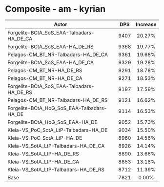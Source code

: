 # Composite - am - kyrian
| Actor | DPS | Increase |
|---|:---:|:---:|
|Forgelite-BCtA_SoS_EAA-Talbadars-HA_DE_CA|9407|20.27%|
|Forgelite-BCtA_SoS_EAA-HA_DE_RS|9368|19.77%|
|Pelagos-CM_BT_NR-Talbadars-HA_DE_CA|9361|19.68%|
|Forgelite-BCtA_SoS_EAA-HA_DE_CA|9329|19.28%|
|Pelagos-CM_BT_NR-HA_DE_RS|9291|18.78%|
|Pelagos-CM_BT_NR-HA_DE_CA|9271|18.53%|
|Forgelite-BCtA_SoS_EAA-Talbadars-HA_DE_RS|9197|17.59%|
|Pelagos-CM_BT_NR-Talbadars-HA_DE_RS|9121|16.62%|
|Forgelite-BCtA_HoG_SoS_EAA-Talbadars-HA_DE|9114|16.53%|
|Forgelite-BCtA_HoG_SoS_EAA-HA_DE|9052|15.73%|
|Kleia-VS_PoC_SotA_LtP-Talbadars-HA_DE|9034|15.50%|
|Kleia-VS_PoC_SotA_LtP-HA_DE|8960|14.56%|
|Kleia-VS_SotA_LtP-Talbadars-HA_DE_CA|8928|14.14%|
|Kleia-VS_SotA_LtP-HA_DE_RS|8890|13.66%|
|Kleia-VS_SotA_LtP-HA_DE_CA|8853|13.18%|
|Kleia-VS_SotA_LtP-Talbadars-HA_DE_RS|8712|11.39%|
|Base|7821|0.00%|
